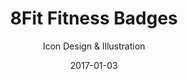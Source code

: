 ---
title: 8Fit Fitness Badges
subtitle: Icon Design & Illustration
image: /uploads/work/fitness/banner.png
date: 2017-01-03
---